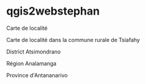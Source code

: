 # qgis2webstephan
Carte de localité

Carte de localité dans la commune rurale de Tsiafahy

District Atsimondrano

Région Analamanga

Province d'Antananarivo
